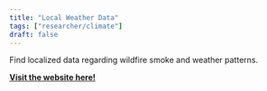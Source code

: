 ```yaml
---
title: "Local Weather Data"
tags: ["researcher/climate"]
draft: false
---
```


Find localized data regarding wildfire smoke and weather patterns.

[**Visit the website here!**](https://met.wildlandfiresmoke.net/wrf-dashboard/)







